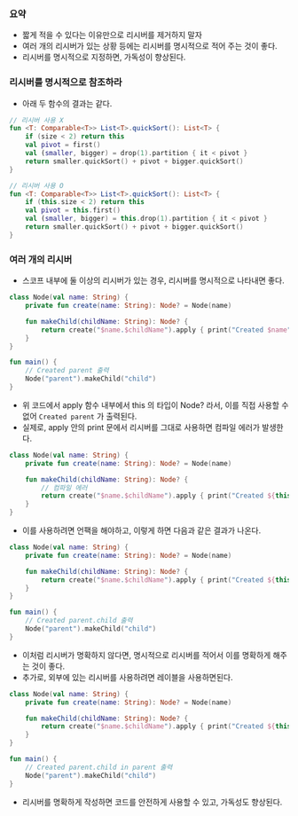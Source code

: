 ### 요약
* 짧게 적을 수 있다는 이유만으로 리시버를 제거하지 말자
* 여러 개의 리시버가 있는 상황 등에는 리시버를 명시적으로 적어 주는 것이 좋다.
* 리시버를 명시적으로 지정하면, 가독성이 향상된다.

### 리시버를 명시적으로 참조하라
* 아래 두 함수의 결과는 같다.

```kotlin
// 리시버 사용 X
fun <T: Comparable<T>> List<T>.quickSort(): List<T> {
    if (size < 2) return this
    val pivot = first()
    val (smaller, bigger) = drop(1).partition { it < pivot }
    return smaller.quickSort() + pivot + bigger.quickSort()
}
```

```kotlin
// 리시버 사용 O
fun <T: Comparable<T>> List<T>.quickSort(): List<T> {
    if (this.size < 2) return this
    val pivot = this.first()
    val (smaller, bigger) = this.drop(1).partition { it < pivot }
    return smaller.quickSort() + pivot + bigger.quickSort()
}
```

### 여러 개의 리시버
* 스코프 내부에 둘 이상의 리시버가 있는 경우, 리시버를 명시적으로 나타내면 좋다.

```kotlin
class Node(val name: String) {
    private fun create(name: String): Node? = Node(name)

    fun makeChild(childName: String): Node? {
        return create("$name.$childName").apply { print("Created $name") }
    }
}

fun main() {
    // Created parent 출력
    Node("parent").makeChild("child")
}
```

* 위 코드에서 apply 함수 내부에서 this 의 타입이 Node? 라서, 이를 직접 사용할 수 없어 ```Created parent``` 가 출력된다.
* 실제로, apply 안의 print 문에서 리시버를 그대로 사용하면 컴파일 에러가 발생한다.

```kotlin
class Node(val name: String) {
    private fun create(name: String): Node? = Node(name)

    fun makeChild(childName: String): Node? {
        // 컴파일 에러
        return create("$name.$childName").apply { print("Created ${this.name}") }
    }
}
```

* 이를 사용하려면 언팩을 해야하고, 이렇게 하면 다음과 같은 결과가 나온다.

```kotlin
class Node(val name: String) {
    private fun create(name: String): Node? = Node(name)

    fun makeChild(childName: String): Node? {
        return create("$name.$childName").apply { print("Created ${this?.name}") }
    }
}

fun main() {
    // Created parent.child 출력
    Node("parent").makeChild("child")
}
```

* 이처럼 리시버가 명확하지 않다면, 명시적으로 리시버를 적어서 이를 명확하게 해주는 것이 좋다.
* 추가로, 외부에 있는 리시버를 사용하려면 레이블을 사용하면된다.

```kotlin
class Node(val name: String) {
    private fun create(name: String): Node? = Node(name)

    fun makeChild(childName: String): Node? {
        return create("$name.$childName").apply { print("Created ${this?.name} in ${this@Node.name}") }
    }
}

fun main() {
    // Created parent.child in parent 출력
    Node("parent").makeChild("child")
}
```

* 리시버를 명확하게 작성하면 코드를 안전하게 사용할 수 있고, 가독성도 향상된다.
